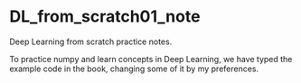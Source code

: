 # DL_from_scratch01_note
Deep Learning from scratch practice notes. 

To practice numpy and learn concepts in Deep Learning, 
we have typed the example code in the book, changing some of it by my preferences. 
